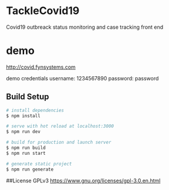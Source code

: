 # TackleCovid19

Covid19 outbreack status monitoring and case tracking front end

# demo

http://covid.fynsystems.com

demo credentials
username: 1234567890
password: password

## Build Setup

```bash
# install dependencies
$ npm install

# serve with hot reload at localhost:3000
$ npm run dev

# build for production and launch server
$ npm run build
$ npm run start

# generate static project
$ npm run generate
```


##License
GPLv3 
https://www.gnu.org/licenses/gpl-3.0.en.html

